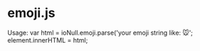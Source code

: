 emoji.js
========

Usage:
var html = ioNull.emoji.parse('your emoji string like: 🐭';
element.innerHTML = html;